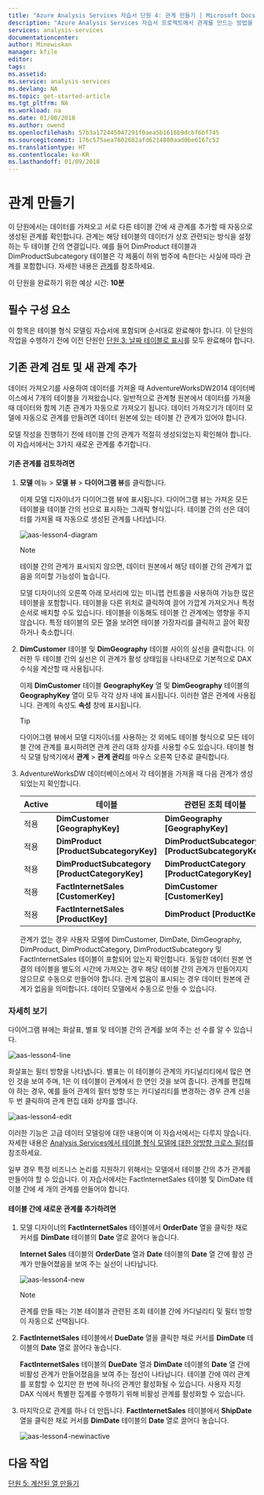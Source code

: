 ```yaml
---
title: "Azure Analysis Services 자습서 단원 4: 관계 만들기 | Microsoft Docs"
description: "Azure Analysis Services 자습서 프로젝트에서 관계를 만드는 방법을 설명합니다."
services: analysis-services
documentationcenter: 
author: Minewiskan
manager: kfile
editor: 
tags: 
ms.assetid: 
ms.service: analysis-services
ms.devlang: NA
ms.topic: get-started-article
ms.tgt_pltfrm: NA
ms.workload: na
ms.date: 01/08/2018
ms.author: owend
ms.openlocfilehash: 57b3a172445047291f0aea5b1616b9dcbf6bf745
ms.sourcegitcommit: 176c575aea7602682afd6214880aad0be6167c52
ms.translationtype: HT
ms.contentlocale: ko-KR
ms.lasthandoff: 01/09/2018
---
```

# <a name="create-relationships"></a>관계 만들기

이 단원에서는 데이터를 가져오고 서로 다른 테이블 간에 새 관계를 추가할 때 자동으로 생성된 관계를 확인합니다. 관계는 해당 테이블의 데이터가 상호 관련되는 방식을 설정하는 두 테이블 간의 연결입니다. 예를 들어 DimProduct 테이블과 DimProductSubcategory 테이블은 각 제품이 하위 범주에 속한다는 사실에 따라 관계를 포함합니다. 자세한 내용은 [관계](https://docs.microsoft.com/sql/analysis-services/tabular-models/relationships-ssas-tabular)를 참조하세요.
  
이 단원을 완료하기 위한 예상 시간: **10분**  
  
## <a name="prerequisites"></a>필수 구성 요소  
이 항목은 테이블 형식 모델링 자습서에 포함되며 순서대로 완료해야 합니다. 이 단원의 작업을 수행하기 전에 이전 단원인 [단원 3: 날짜 테이블로 표시](../tutorials/aas-lesson-3-mark-as-date-table.md)를 모두 완료해야 합니다. 
  
## <a name="review-existing-relationships-and-add-new-relationships"></a>기존 관계 검토 및 새 관계 추가  
데이터 가져오기를 사용하여 데이터를 가져올 때 AdventureWorksDW2014 데이터베이스에서 7개의 테이블을 가져왔습니다. 일반적으로 관계형 원본에서 데이터를 가져올 때 데이터와 함께 기존 관계가 자동으로 가져오기 됩니다. 데이터 가져오기가 데이터 모델에 자동으로 관계를 만들려면 데이터 원본에 있는 테이블 간 관계가 있어야 합니다.

모델 작성을 진행하기 전에 테이블 간의 관계가 적절히 생성되었는지 확인해야 합니다. 이 자습서에서는 3가지 새로운 관계를 추가합니다.  

  
#### <a name="to-review-existing-relationships"></a>기존 관계를 검토하려면  
  
1.  **모델** 메뉴 > **모델 뷰** > **다이어그램 뷰**를 클릭합니다.  

    이제 모델 디자이너가 다이어그램 뷰에 표시됩니다. 다이어그램 뷰는 가져온 모든 테이블을 테이블 간의 선으로 표시하는 그래픽 형식입니다. 테이블 간의 선은 데이터를 가져올 때 자동으로 생성된 관계를 나타냅니다.
    
    ![aas-lesson4-diagram](../tutorials/media/aas-lesson4-diagram.png)
  
    > [!NOTE]
    > 테이블 간의 관계가 표시되지 않으면, 데이터 원본에서 해당 테이블 간의 관계가 없음을 의미할 가능성이 높습니다.

    모델 디자이너의 오른쪽 아래 모서리에 있는 미니맵 컨트롤을 사용하여 가능한 많은 테이블을 포함합니다. 테이블을 다른 위치로 클릭하여 끌어 가깝게 가져오거나 특정 순서로 배치할 수도 있습니다. 테이블을 이동해도 테이블 간 관계에는 영향을 주지 않습니다. 특정 테이블의 모든 열을 보려면 테이블 가장자리를 클릭하고 끌어 확장하거나 축소합니다.  
  
2.  **DimCustomer** 테이블 및 **DimGeography** 테이블 사이의 실선을 클릭합니다. 이러한 두 테이블 간의 실선은 이 관계가 활성 상태임을 나타내므로 기본적으로 DAX 수식을 계산할 때 사용됩니다.  
  
    이제 **DimCustomer** 테이블 **GeographyKey** 열 및 **DimGeography** 테이블의 **GeographyKey** 열이 모두 각각 상자 내에 표시됩니다. 이러한 열은 관계에 사용됩니다. 관계의 속성도 **속성** 창에 표시됩니다.  
  
    > [!TIP]  
    > 다이어그램 뷰에서 모델 디자이너를 사용하는 것 외에도 테이블 형식으로 모든 테이블 간에 관계를 표시하려면 관계 관리 대화 상자를 사용할 수도 있습니다. 테이블 형식 모델 탐색기에서 **관계** > **관계 관리**를 마우스 오른쪽 단추로 클릭합니다.
  
3.  AdventureWorksDW 데이터베이스에서 각 테이블을 가져올 때 다음 관계가 생성되었는지 확인합니다.  
  
    |Active|테이블|관련된 조회 테이블|  
    |----------|---------|------------------------|  
    |적용|**DimCustomer [GeographyKey]**|**DimGeography [GeographyKey]**|  
    |적용|**DimProduct [ProductSubcategoryKey]**|**DimProductSubcategory [ProductSubcategoryKey]**|  
    |적용|**DimProductSubcategory [ProductCategoryKey]**|**DimProductCategory [ProductCategoryKey]**|  
    |적용|**FactInternetSales [CustomerKey]**|**DimCustomer [CustomerKey]**|  
    |적용|**FactInternetSales [ProductKey]**|**DimProduct [ProductKey]**|  
  
    관계가 없는 경우 사용자 모델에 DimCustomer, DimDate, DimGeography, DimProduct, DimProductCategory, DimProductSubcategory 및 FactInternetSales 테이블이 포함되어 있는지 확인합니다. 동일한 데이터 원본 연결의 테이블을 별도의 시간에 가져오는 경우 해당 테이블 간의 관계가 만들어지지 않으므로 수동으로 만들어야 합니다. 관계 없음이 표시되는 경우 데이터 원본에 관계가 없음을 의미합니다. 데이터 모델에서 수동으로 만들 수 있습니다.

### <a name="take-a-closer-look"></a>자세히 보기
다이어그램 뷰에는 화살표, 별표 및 테이블 간의 관계를 보여 주는 선 수를 알 수 있습니다.

![aas-lesson4-line](../tutorials/media/aas-lesson4-line.png)

화살표는 필터 방향을 나타냅니다. 별표는 이 테이블이 관계의 카디널리티에서 많은 면인 것을 보여 주며, 1은 이 테이블이 관계에서 한 면인 것을 보여 줍니다. 관계를 편집해야 하는 경우, 예를 들어 관계의 필터 방향 또는 카디널리티를 변경하는 경우 관계 선을 두 번 클릭하여 관계 편집 대화 상자를 엽니다.

![aas-lesson4-edit](../tutorials/media/aas-lesson4-edit.png)

이러한 기능은 고급 데이터 모델링에 대한 내용이며 이 자습서에서는 다루지 않습니다. 자세한 내용은 [Analysis Services에서 테이블 형식 모델에 대한 양방향 크로스 필터](https://docs.microsoft.com/sql/analysis-services/tabular-models/bi-directional-cross-filters-tabular-models-analysis-services)를 참조하세요.

일부 경우 특정 비즈니스 논리를 지원하기 위해서는 모델에서 테이블 간의 추가 관계를 만들어야 할 수 있습니다. 이 자습서에서는 FactInternetSales 테이블 및 DimDate 테이블 간에 세 개의 관계를 만들어야 합니다.  
  
#### <a name="to-add-new-relationships-between-tables"></a>테이블 간에 새로운 관계를 추가하려면  
  
1.  모델 디자이너의 **FactInternetSales** 테이블에서 **OrderDate** 열을 클릭한 채로 커서를 **DimDate** 테이블의 **Date** 열로 끌어다 놓습니다.  

    **Internet Sales** 테이블의 **OrderDate** 열과 **Date** 테이블의 **Date** 열 간에 활성 관계가 만들어졌음을 보여 주는 실선이 나타납니다. 
  
      ![aas-lesson4-new](../tutorials/media/aas-lesson4-new.png) 
  
    > [!NOTE]  
    > 관계를 만들 때는 기본 테이블과 관련된 조회 테이블 간에 카디널리티 및 필터 방향이 자동으로 선택됩니다.  
  
2.  **FactInternetSales** 테이블에서 **DueDate** 열을 클릭한 채로 커서를 **DimDate** 테이블의 **Date** 열로 끌어다 놓습니다.  
  
    **FactInternetSales** 테이블의 **DueDate** 열과 **DimDate** 테이블의 **Date** 열 간에 비활성 관계가 만들어졌음을 보여 주는 점선이 나타납니다. 테이블 간에 여러 관계를 포함할 수 있지만 한 번에 하나의 관계만 활성화될 수 있습니다. 사용자 지정 DAX 식에서 특별한 집계를 수행하기 위해 비활성 관계를 활성화할 수 있습니다.  
  
3.  마지막으로 관계를 하나 더 만듭니다. **FactInternetSales** 테이블에서 **ShipDate** 열을 클릭한 채로 커서를 **DimDate** 테이블의 **Date** 열로 끌어다 놓습니다.  
    
     ![aas-lesson4-newinactive](../tutorials/media/aas-lesson4-newinactive.png)
  
## <a name="whats-next"></a>다음 작업
[단원 5: 계산된 열 만들기](../tutorials/aas-lesson-5-create-calculated-columns.md)
  
  
  
